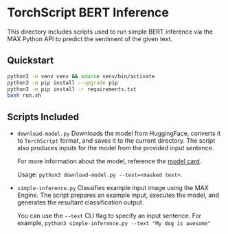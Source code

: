 # TorchScript BERT Inference

This directory includes scripts used to run simple BERT inference via the MAX
Python API to predict the sentiment of the given text.

## Quickstart

```sh
python3 -m venv venv && source venv/bin/activate
python3 -m pip install --upgrade pip
python3 -m pip install -r requirements.txt
bash run.sh
```

## Scripts Included

- `download-model.py`
    Downloads the model from HuggingFace, converts it to `TorchScript` format,
    and saves it to the current directory. The script also produces inputs for
    the model from the provided input sentence.

    For more information about the model, reference the [model card](https://huggingface.co/bert-base-uncased).

    Usage: `python3 download-model.py --text=<masked text>`.

- `simple-inference.py`
    Classifies example input image using the MAX Engine. The script prepares an
    example input, executes the model, and generates the resultant classification
    output.

    You can use the `--text` CLI flag to specify an input sentence.
    For example, `python3 simple-inference.py --text "My dog is awesome"`
